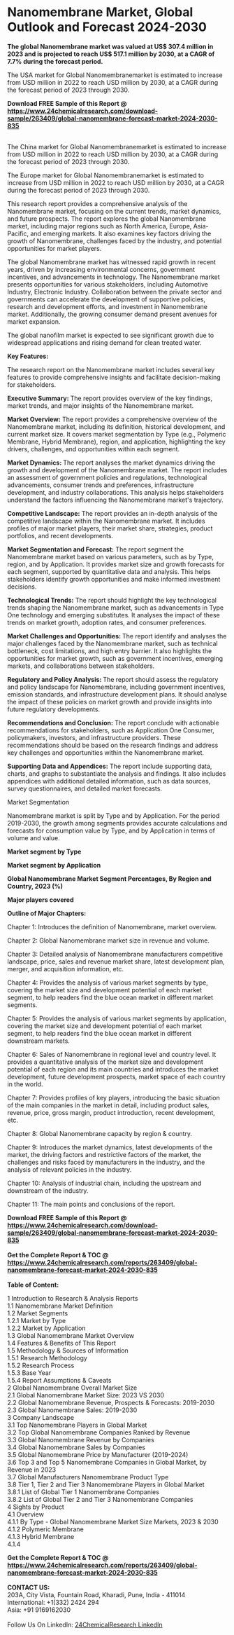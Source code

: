 <h1>Nanomembrane Market, Global Outlook and Forecast 2024-2030</h1><p><strong>The global Nanomembrane market was valued at US$ 307.4 million in 2023 and is projected to reach US$ 517.1 million by 2030, at a CAGR of 7.7% during the forecast period.</strong></p><p>
</p><p>The USA market for Global Nanomembranemarket is estimated to increase from USD million in 2022 to reach USD million by 2030, at a CAGR during the forecast period of 2023 through 2030.</p><div><b>Download FREE Sample of this Report @ 
            <a href="https://www.24chemicalresearch.com/download-sample/263409/global-nanomembrane-forecast-market-2024-2030-835">
            https://www.24chemicalresearch.com/download-sample/263409/global-nanomembrane-forecast-market-2024-2030-835</a></b></div><br><p>
</p><p>The China market for Global Nanomembranemarket is estimated to increase from USD million in 2022 to reach USD million by 2030, at a CAGR during the forecast period of 2023 through 2030.</p><p>
</p><p>The Europe market for Global Nanomembranemarket is estimated to increase from USD million in 2022 to reach USD million by 2030, at a CAGR during the forecast period of 2023 through 2030.</p><p>
</p><p>This research report provides a comprehensive analysis of the Nanomembrane market, focusing on the current trends, market dynamics, and future prospects. The report explores the global Nanomembrane market, including major regions such as North America, Europe, Asia-Pacific, and emerging markets. It also examines key factors driving the growth of Nanomembrane, challenges faced by the industry, and potential opportunities for market players.</p><p>
The global Nanomembrane market has witnessed rapid growth in recent years, driven by increasing environmental concerns, government incentives, and advancements in technology. The Nanomembrane market presents opportunities for various stakeholders, including Automotive Industry, Electronic Industry. Collaboration between the private sector and governments can accelerate the development of supportive policies, research and development efforts, and investment in Nanomembrane market. Additionally, the growing consumer demand present avenues for market expansion.</p><p>
The global nanofilm market is expected to see significant growth due to widespread applications and rising demand for clean treated water.</p><p>
<strong>Key Features:</strong></p><p>
The research report on the Nanomembrane market includes several key features to provide comprehensive insights and facilitate decision-making for stakeholders.</p><p>
<strong>Executive Summary: </strong>The report provides overview of the key findings, market trends, and major insights of the Nanomembrane market.</p><p>
<strong>Market Overview:</strong> The report provides a comprehensive overview of the Nanomembrane market, including its definition, historical development, and current market size. It covers market segmentation by Type (e.g., Polymeric Membrane, Hybrid Membrane), region, and application, highlighting the key drivers, challenges, and opportunities within each segment.</p><p>
<strong>Market Dynamics: </strong>The report analyses the market dynamics driving the growth and development of the Nanomembrane market. The report includes an assessment of government policies and regulations, technological advancements, consumer trends and preferences, infrastructure development, and industry collaborations. This analysis helps stakeholders understand the factors influencing the Nanomembrane market's trajectory.</p><p>
<strong>Competitive Landscape:</strong> The report provides an in-depth analysis of the competitive landscape within the Nanomembrane market. It includes profiles of major market players, their market share, strategies, product portfolios, and recent developments.</p><p>
<strong>Market Segmentation and Forecast:</strong> The report segment the Nanomembrane market based on various parameters, such as by Type, region, and by Application. It provides market size and growth forecasts for each segment, supported by quantitative data and analysis. This helps stakeholders identify growth opportunities and make informed investment decisions.</p><p>
<strong>Technological Trends:</strong> The report should highlight the key technological trends shaping the Nanomembrane market, such as advancements in Type One technology and emerging substitutes. It analyses the impact of these trends on market growth, adoption rates, and consumer preferences.</p><p>
<strong>Market Challenges and Opportunities: </strong>The report identify and analyses the major challenges faced by the Nanomembrane market, such as technical bottleneck, cost limitations, and high entry barrier. It also highlights the opportunities for market growth, such as government incentives, emerging markets, and collaborations between stakeholders.</p><p>
<strong>Regulatory and Policy Analysis: </strong>The report should assess the regulatory and policy landscape for Nanomembrane, including government incentives, emission standards, and infrastructure development plans. It should analyse the impact of these policies on market growth and provide insights into future regulatory developments.</p><p>
<strong>Recommendations and Conclusion:</strong> The report conclude with actionable recommendations for stakeholders, such as Application One Consumer, policymakers, investors, and infrastructure providers. These recommendations should be based on the research findings and address key challenges and opportunities within the Nanomembrane market.</p><p>
<strong>Supporting Data and Appendices:</strong> The report include supporting data, charts, and graphs to substantiate the analysis and findings. It also includes appendices with additional detailed information, such as data sources, survey questionnaires, and detailed market forecasts.</p><p>
Market Segmentation</p><p>
Nanomembrane market is split by Type and by Application. For the period 2019-2030, the growth among segments provides accurate calculations and forecasts for consumption value by Type, and by Application in terms of volume and value.</p><p>
<strong>Market segment by Type</strong></p><p>
</p><p>
</p><p><strong>Market segment by Application</strong></p><p>
</p><p>
</p><p><strong>Global Nanomembrane Market Segment Percentages, By Region and Country, 2023 (%)</strong></p><p>
</p><p>
</p><p><strong>Major players covered</strong></p><p>
</p><p>
</p><p><strong>Outline of Major Chapters:</strong></p><p>
Chapter 1: Introduces the definition of Nanomembrane, market overview.</p><p>
Chapter 2: Global Nanomembrane market size in revenue and volume.</p><p>
Chapter 3: Detailed analysis of Nanomembrane manufacturers competitive landscape, price, sales and revenue market share, latest development plan, merger, and acquisition information, etc.</p><p>
Chapter 4: Provides the analysis of various market segments by type, covering the market size and development potential of each market segment, to help readers find the blue ocean market in different market segments.</p><p>
Chapter 5: Provides the analysis of various market segments by application, covering the market size and development potential of each market segment, to help readers find the blue ocean market in different downstream markets.</p><p>
Chapter 6: Sales of Nanomembrane in regional level and country level. It provides a quantitative analysis of the market size and development potential of each region and its main countries and introduces the market development, future development prospects, market space of each country in the world.</p><p>
Chapter 7: Provides profiles of key players, introducing the basic situation of the main companies in the market in detail, including product sales, revenue, price, gross margin, product introduction, recent development, etc.</p><p>
Chapter 8: Global Nanomembrane capacity by region &amp; country.</p><p>
Chapter 9: Introduces the market dynamics, latest developments of the market, the driving factors and restrictive factors of the market, the challenges and risks faced by manufacturers in the industry, and the analysis of relevant policies in the industry.</p><p>
Chapter 10: Analysis of industrial chain, including the upstream and downstream of the industry.</p><p>
Chapter 11: The main points and conclusions of the report.</p><div><b>Download FREE Sample of this Report @ 
            <a href="https://www.24chemicalresearch.com/download-sample/263409/global-nanomembrane-forecast-market-2024-2030-835">
            https://www.24chemicalresearch.com/download-sample/263409/global-nanomembrane-forecast-market-2024-2030-835</a></b></div><br><div><b>Get the Complete Report & TOC @ 
            <a href="https://www.24chemicalresearch.com/reports/263409/global-nanomembrane-forecast-market-2024-2030-835">
            https://www.24chemicalresearch.com/reports/263409/global-nanomembrane-forecast-market-2024-2030-835</a></b></div><br>
            <b>Table of Content:</b><p>1 Introduction to Research & Analysis Reports<br />
    1.1 Nanomembrane Market Definition<br />
    1.2 Market Segments<br />
        1.2.1 Market by Type<br />
        1.2.2 Market by Application<br />
    1.3 Global Nanomembrane Market Overview<br />
    1.4 Features & Benefits of This Report<br />
    1.5 Methodology & Sources of Information<br />
        1.5.1 Research Methodology<br />
        1.5.2 Research Process<br />
        1.5.3 Base Year<br />
        1.5.4 Report Assumptions & Caveats<br />
2 Global Nanomembrane Overall Market Size<br />
    2.1 Global Nanomembrane Market Size: 2023 VS 2030<br />
    2.2 Global Nanomembrane Revenue, Prospects & Forecasts: 2019-2030<br />
    2.3 Global Nanomembrane Sales: 2019-2030<br />
3 Company Landscape<br />
    3.1 Top Nanomembrane Players in Global Market<br />
    3.2 Top Global Nanomembrane Companies Ranked by Revenue<br />
    3.3 Global Nanomembrane Revenue by Companies<br />
    3.4 Global Nanomembrane Sales by Companies<br />
    3.5 Global Nanomembrane Price by Manufacturer (2019-2024)<br />
    3.6 Top 3 and Top 5 Nanomembrane Companies in Global Market, by Revenue in 2023<br />
    3.7 Global Manufacturers Nanomembrane Product Type<br />
    3.8 Tier 1, Tier 2 and Tier 3 Nanomembrane Players in Global Market<br />
        3.8.1 List of Global Tier 1 Nanomembrane Companies<br />
        3.8.2 List of Global Tier 2 and Tier 3 Nanomembrane Companies<br />
4 Sights by Product<br />
    4.1 Overview<br />
        4.1.1 By Type - Global Nanomembrane Market Size Markets, 2023 & 2030<br />
        4.1.2 Polymeric Membrane<br />
        4.1.3 Hybrid Membrane<br />
        4.1.4</p><div><b>Get the Complete Report & TOC @ 
            <a href="https://www.24chemicalresearch.com/reports/263409/global-nanomembrane-forecast-market-2024-2030-835">
            https://www.24chemicalresearch.com/reports/263409/global-nanomembrane-forecast-market-2024-2030-835</a></b></div><br><b>CONTACT US:</b><br>
            203A, City Vista, Fountain Road, Kharadi, Pune, India - 411014<br>
            International: +1(332) 2424 294<br>
            Asia: +91 9169162030 <br><br>
            Follow Us On LinkedIn: <a href="https://www.linkedin.com/company/24chemicalresearch/">24ChemicalResearch LinkedIn</a>